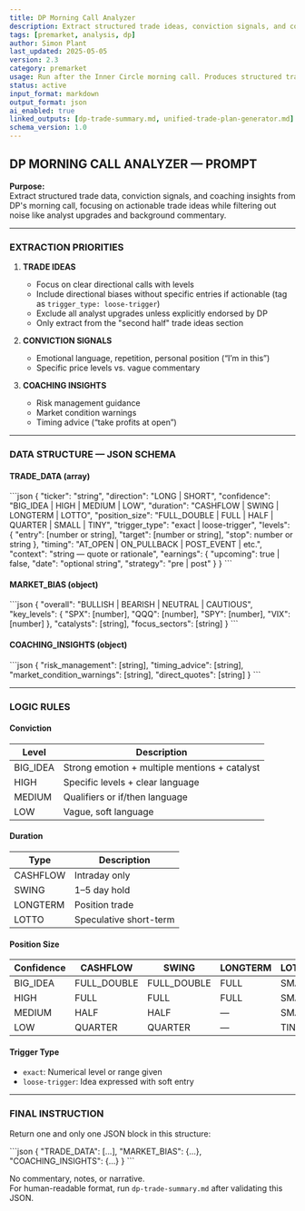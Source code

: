 ```yaml
---
title: DP Morning Call Analyzer  
description: Extract structured trade ideas, conviction signals, and coaching insights from DP's morning calls  
tags: [premarket, analysis, dp]  
author: Simon Plant  
last_updated: 2025-05-05  
version: 2.3  
category: premarket  
usage: Run after the Inner Circle morning call. Produces structured trade data and coaching insights for system integration.  
status: active  
input_format: markdown  
output_format: json  
ai_enabled: true  
linked_outputs: [dp-trade-summary.md, unified-trade-plan-generator.md]  
schema_version: 1.0  
---
```


## DP MORNING CALL ANALYZER — PROMPT

**Purpose:**  
Extract structured trade data, conviction signals, and coaching insights from DP's morning call, focusing on actionable trade ideas while filtering out noise like analyst upgrades and background commentary.

---

### EXTRACTION PRIORITIES

1. **TRADE IDEAS**  
   - Focus on clear directional calls with levels  
   - Include directional biases without specific entries if actionable (tag as `trigger_type: loose-trigger`)  
   - Exclude all analyst upgrades unless explicitly endorsed by DP  
   - Only extract from the "second half" trade ideas section  

2. **CONVICTION SIGNALS**  
   - Emotional language, repetition, personal position (“I’m in this”)  
   - Specific price levels vs. vague commentary  

3. **COACHING INSIGHTS**  
   - Risk management guidance  
   - Market condition warnings  
   - Timing advice (“take profits at open”)  

---

### DATA STRUCTURE — JSON SCHEMA

#### TRADE_DATA (array)

\`\`\`json
{
  "ticker": "string",
  "direction": "LONG | SHORT",
  "confidence": "BIG_IDEA | HIGH | MEDIUM | LOW",
  "duration": "CASHFLOW | SWING | LONGTERM | LOTTO",
  "position_size": "FULL_DOUBLE | FULL | HALF | QUARTER | SMALL | TINY",
  "trigger_type": "exact | loose-trigger",
  "levels": {
    "entry": [number or string],
    "target": [number or string],
    "stop": number or string
  },
  "timing": "AT_OPEN | ON_PULLBACK | POST_EVENT | etc.",
  "context": "string — quote or rationale",
  "earnings": {
    "upcoming": true | false,
    "date": "optional string",
    "strategy": "pre | post"
  }
}
\`\`\`

#### MARKET_BIAS (object)

\`\`\`json
{
  "overall": "BULLISH | BEARISH | NEUTRAL | CAUTIOUS",
  "key_levels": {
    "SPX": [number],
    "QQQ": [number],
    "SPY": [number],
    "VIX": [number]
  },
  "catalysts": [string],
  "focus_sectors": [string]
}
\`\`\`

#### COACHING_INSIGHTS (object)

\`\`\`json
{
  "risk_management": [string],
  "timing_advice": [string],
  "market_condition_warnings": [string],
  "direct_quotes": [string]
}
\`\`\`

---

### LOGIC RULES

#### Conviction

| Level     | Description |
|-----------|-------------|
| BIG_IDEA  | Strong emotion + multiple mentions + catalyst |
| HIGH      | Specific levels + clear language |
| MEDIUM    | Qualifiers or if/then language |
| LOW       | Vague, soft language |

#### Duration

| Type       | Description           |
|------------|-----------------------|
| CASHFLOW   | Intraday only         |
| SWING      | 1–5 day hold          |
| LONGTERM   | Position trade        |
| LOTTO      | Speculative short-term|

#### Position Size

| Confidence | CASHFLOW    | SWING        | LONGTERM     | LOTTO  |
|------------|-------------|--------------|--------------|--------|
| BIG_IDEA   | FULL_DOUBLE | FULL_DOUBLE  | FULL         | SMALL  |
| HIGH       | FULL        | FULL         | FULL         | SMALL  |
| MEDIUM     | HALF        | HALF         | —            | SMALL  |
| LOW        | QUARTER     | QUARTER      | —            | TINY   |

#### Trigger Type

- `exact`: Numerical level or range given  
- `loose-trigger`: Idea expressed with soft entry

---

### FINAL INSTRUCTION

Return one and only one JSON block in this structure:

\`\`\`json
{
  "TRADE_DATA": [...],
  "MARKET_BIAS": {...},
  "COACHING_INSIGHTS": {...}
}
\`\`\`

No commentary, notes, or narrative.  
For human-readable format, run `dp-trade-summary.md` after validating this JSON.